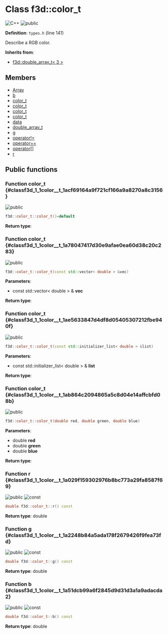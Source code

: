 # Class f3d::color\_t

![][C++]
![][public]

**Definition**: `types.h` (line 141)



Describe a RGB color.

**Inherits from**:

* [f3d::double\_array\_t\< 3 \>](classf3d_1_1double__array__t.md)

## Members

* [Array](classf3d_1_1double__array__t.md#classf3d_1_1double__array__t_1ab4ec6824918af432b4c7b3fa6ac54792)
* [b](classf3d_1_1color__t.md#classf3d_1_1color__t_1a51dcb99a6f2845d9d31d3a1a9adacda2)
* [color\_t](classf3d_1_1color__t.md#classf3d_1_1color__t_1acf69164a9f721cf166a9a8270a8c3156)
* [color\_t](classf3d_1_1color__t.md#classf3d_1_1color__t_1a78047417d30e9afae0ea60d38c20c283)
* [color\_t](classf3d_1_1color__t.md#classf3d_1_1color__t_1ae5633847d4df8d05405307212fbe940f)
* [color\_t](classf3d_1_1color__t.md#classf3d_1_1color__t_1ab864c2094865a5c8d04e14affcbfd08b)
* [data](classf3d_1_1double__array__t.md#classf3d_1_1double__array__t_1af27ad47a15ebbfde487ecb7d67ffe0de)
* [double\_array\_t](classf3d_1_1double__array__t.md#classf3d_1_1double__array__t_1a13bdc79ab1512e3105862d0cf06a1e50)
* [g](classf3d_1_1color__t.md#classf3d_1_1color__t_1a2248b84a5ada178f2679426f9fea73fd)
* [operator!=](classf3d_1_1double__array__t.md#classf3d_1_1double__array__t_1a31aa2831b1185ba168f8b23951bb675b)
* [operator==](classf3d_1_1double__array__t.md#classf3d_1_1double__array__t_1a7a03eb4ac6c40822b820b8acd255e7c3)
* [operator[]](classf3d_1_1double__array__t.md#classf3d_1_1double__array__t_1a0c160f2e0625cce337988dd018e7b6a1)
* [r](classf3d_1_1color__t.md#classf3d_1_1color__t_1a029f159302976b8bc773a29fa8587f69)

## Public functions

### Function color\_t {#classf3d_1_1color__t_1acf69164a9f721cf166a9a8270a8c3156}

![][public]


```cpp
f3d::color_t::color_t()=default
```








**Return type**: 



### Function color\_t {#classf3d_1_1color__t_1a78047417d30e9afae0ea60d38c20c283}

![][public]


```cpp
f3d::color_t::color_t(const std::vector< double > &vec)
```








**Parameters**:

* const std::vector< double > & **vec**

**Return type**: 



### Function color\_t {#classf3d_1_1color__t_1ae5633847d4df8d05405307212fbe940f}

![][public]


```cpp
f3d::color_t::color_t(const std::initializer_list< double > &list)
```








**Parameters**:

* const std::initializer_list< double > & **list**

**Return type**: 



### Function color\_t {#classf3d_1_1color__t_1ab864c2094865a5c8d04e14affcbfd08b}

![][public]


```cpp
f3d::color_t::color_t(double red, double green, double blue)
```








**Parameters**:

* double **red**
* double **green**
* double **blue**

**Return type**: 



### Function r {#classf3d_1_1color__t_1a029f159302976b8bc773a29fa8587f69}

![][public]
![][const]


```cpp
double f3d::color_t::r() const
```








**Return type**: double



### Function g {#classf3d_1_1color__t_1a2248b84a5ada178f2679426f9fea73fd}

![][public]
![][const]


```cpp
double f3d::color_t::g() const
```








**Return type**: double



### Function b {#classf3d_1_1color__t_1a51dcb99a6f2845d9d31d3a1a9adacda2}

![][public]
![][const]


```cpp
double f3d::color_t::b() const
```








**Return type**: double





[public]: https://img.shields.io/badge/-public-brightgreen (public)
[C++]: https://img.shields.io/badge/language-C%2B%2B-blue (C++)
[protected]: https://img.shields.io/badge/-protected-yellow (protected)
[const]: https://img.shields.io/badge/-const-lightblue (const)